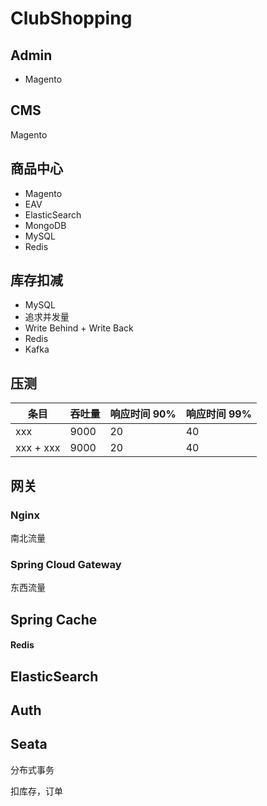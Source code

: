 # ClubShopping

## Admin

- Magento

## CMS 

Magento

## 商品中心

- Magento
- EAV
- ElasticSearch
- MongoDB
- MySQL
- Redis

## 库存扣减

- MySQL
- 追求并发量
- Write Behind + Write Back
- Redis
- Kafka

## 压测

| 条目      | 吞吐量 | 响应时间 90% | 响应时间 99% |
| --------- | ------ | ------------ | ------------ |
| xxx       | 9000   | 20           | 40           |
| xxx + xxx | 9000   | 20           | 40           |


## 网关

### Nginx

南北流量

### Spring Cloud Gateway

东西流量

## Spring Cache

#### Redis

## ElasticSearch

## Auth


## Seata

分布式事务

扣库存，订单